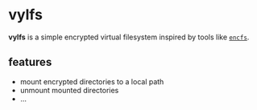 # vylfs

**vylfs** is a simple encrypted virtual filesystem inspired by tools like [`encfs`](https://github.com/vgough/encfs).

## features

- mount encrypted directories to a local path
- unmount mounted directories
- ...
